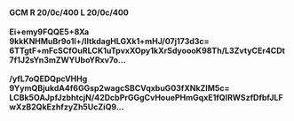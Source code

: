 #### GCM R 20/0c/400 L 20/0c/400
**Ei+emy9FQQE5+8Xa**<br/>**9kkKNHMuBr9o1l+/IItkdagHLGXk1+mHJ/07j173d3c=**<br/>**6TTgtF+mFcSCfOuRLCK1uTpvxXOpy1kXrSdyoooK98Th/L3ZvtyCEr4CDt7f1J2sYn3mZWYUboYRxv7o...**<br/><br/>
**/yfL7oQEDQpcVHHg**<br/>**9YymQBjukdA4f6GGsp2wagcSBCVqxbuG03fXNkZIM5c=**<br/>**LCBk5OAJpfJzbhtcjN/42DcbPrGGgCvHouePHmGqxE1fQIRWSzfDfbfJLFwXzB2QkEzhfzyZh5UcZiQ9...**